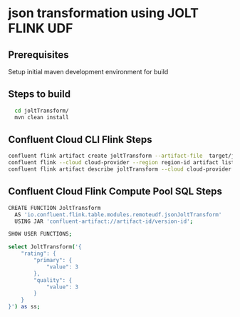 # json transformation using JOLT FLINK UDF

## Prerequisites
Setup initial maven development environment for build


## Steps to build
```bash
  cd joltTransform/
  mvn clean install
```

## Confluent Cloud CLI Flink Steps
```bash
confluent flink artifact create joltTransform --artifact-file  target/jsonJoltTransform-1.0-SNAPSHOT.jar --cloud cloud-provider --region region-id --environment env-id
confluent flink --cloud cloud-provider --region region-id artifact list
confluent flink artifact describe joltTransform --cloud cloud-provider --region region-id 
```

## Confluent Cloud Flink Compute Pool SQL Steps
```bash
CREATE FUNCTION JoltTransform
  AS 'io.confluent.flink.table.modules.remoteudf.jsonJoltTransform'
  USING JAR 'confluent-artifact://artifact-id/version-id';

SHOW USER FUNCTIONS;

select JoltTransform('{
    "rating": {
        "primary": {
            "value": 3
        },
        "quality": {
            "value": 3
        }
    }
}') as ss;

```

